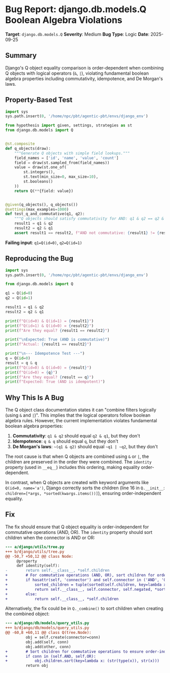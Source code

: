 # Bug Report: django.db.models.Q Boolean Algebra Violations

**Target**: `django.db.models.Q`
**Severity**: Medium
**Bug Type**: Logic
**Date**: 2025-09-25

## Summary

Django's Q object equality comparison is order-dependent when combining Q objects with logical operators (`&`, `|`), violating fundamental boolean algebra properties including commutativity, idempotence, and De Morgan's laws.

## Property-Based Test

```python
import sys
sys.path.insert(0, '/home/npc/pbt/agentic-pbt/envs/django_env')

from hypothesis import given, settings, strategies as st
from django.db.models import Q


@st.composite
def q_objects(draw):
    """Generate Q objects with simple field lookups."""
    field_names = ['id', 'name', 'value', 'count']
    field = draw(st.sampled_from(field_names))
    value = draw(st.one_of(
        st.integers(),
        st.text(min_size=0, max_size=10),
        st.booleans()
    ))
    return Q(**{field: value})


@given(q_objects(), q_objects())
@settings(max_examples=1000)
def test_q_and_commutative(q1, q2):
    """Q objects should satisfy commutativity for AND: q1 & q2 == q2 & q1."""
    result1 = q1 & q2
    result2 = q2 & q1
    assert result1 == result2, f"AND not commutative: {result1} != {result2}"
```

**Failing input**: `q1=Q(id=0)`, `q2=Q(id=1)`

## Reproducing the Bug

```python
import sys
sys.path.insert(0, '/home/npc/pbt/agentic-pbt/envs/django_env')

from django.db.models import Q

q1 = Q(id=0)
q2 = Q(id=1)

result1 = q1 & q2
result2 = q2 & q1

print(f"Q(id=0) & Q(id=1) = {result1}")
print(f"Q(id=1) & Q(id=0) = {result2}")
print(f"Are they equal? {result1 == result2}")

print("\nExpected: True (AND is commutative)")
print(f"Actual: {result1 == result2}")

print("\n--- Idempotence Test ---")
q = Q(id=0)
result = q & q
print(f"Q(id=0) & Q(id=0) = {result}")
print(f"Q(id=0) = {q}")
print(f"Are they equal? {result == q}")
print(f"Expected: True (AND is idempotent)")
```

## Why This Is A Bug

The Q object class documentation states it can "combine filters logically (using `&` and `|`)". This implies that the logical operators follow boolean algebra rules. However, the current implementation violates fundamental boolean algebra properties:

1. **Commutativity**: `q1 & q2` should equal `q2 & q1`, but they don't
2. **Idempotence**: `q & q` should equal `q`, but they don't
3. **De Morgan's laws**: `~(q1 & q2)` should equal `~q1 | ~q2`, but they don't

The root cause is that when Q objects are combined using `&` or `|`, the children are preserved in the order they were combined. The `identity` property (used in `__eq__`) includes this ordering, making equality order-dependent.

In contrast, when Q objects are created with keyword arguments like `Q(id=0, name='a')`, Django correctly sorts the children (line 16 in `Q.__init__`: `children=[*args, *sorted(kwargs.items())]`), ensuring order-independent equality.

## Fix

The fix should ensure that Q object equality is order-independent for commutative operations (AND, OR). The `identity` property should sort children when the connector is AND or OR:

```diff
--- a/django/utils/tree.py
+++ b/django/utils/tree.py
@@ -50,7 +50,12 @@ class Node:
     @property
     def identity(self):
-        return self.__class__, *self.children
+        # For commutative operations (AND, OR), sort children for order-independent equality
+        if hasattr(self, 'connector') and self.connector in ('AND', 'OR'):
+            sorted_children = tuple(sorted(self.children, key=lambda x: (str(type(x)), str(x))))
+            return self.__class__, self.connector, self.negated, *sorted_children
+        else:
+            return self.__class__, *self.children
```

Alternatively, the fix could be in `Q._combine()` to sort children when creating the combined object:

```diff
--- a/django/db/models/query_utils.py
+++ b/django/db/models/query_utils.py
@@ -60,8 +60,11 @@ class Q(tree.Node):
         obj = self.create(connector=conn)
         obj.add(self, conn)
         obj.add(other, conn)
+        # Sort children for commutative operations to ensure order-independent equality
+        if conn in (self.AND, self.OR):
+            obj.children.sort(key=lambda x: (str(type(x)), str(x)))
         return obj
```